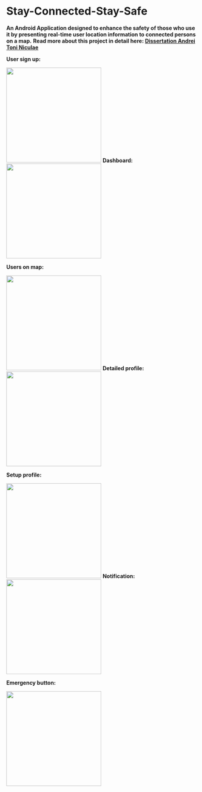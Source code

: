 # Stay-Connected-Stay-Safe
<b>An Android Application designed to enhance the safety of those who use it by presenting real-time user location information to connected persons on a map.</b>
<b>Read more about this project in detail here: <a href="Dissertation Andrei Toni Niculae.pdf"> Dissertation Andrei Toni Niculae </a> </b>


<b>User sign up:</b>                   

<img src = "SCREENSHOTS/signUp.jpg" width = 250>  <b>Dashboard:</b> <img src = "SCREENSHOTS/Dashboard.JPG" width = 250>

<b>Users on map:</b>

<img src = "SCREENSHOTS/MapActivity.JPG" width = 250> <b>Detailed profile:</b><img src = "SCREENSHOTS/detailedProfile.JPG" width = 250> 

<b>Setup profile:</b>

<img src = "SCREENSHOTS/setProfile.JPG" width = 250> <b>Notification:</b> <img src = "SCREENSHOTS/emergency_notification.jpg" width = 250>



<b>Emergency button:</b>

<img src = "SCREENSHOTS/emergency_button.JPG" width = 250>



